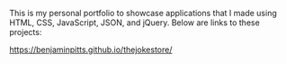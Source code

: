 This is my personal portfolio to showcase applications that I made using HTML, CSS, JavaScript, JSON, and jQuery. Below are links to these projects:

https://benjaminpitts.github.io/thejokestore/
